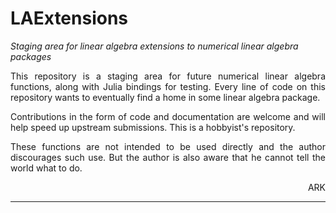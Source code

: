 # LAExtensions
_Staging area for linear algebra extensions to numerical linear algebra packages_

<p align="justify">This repository is a staging area for future numerical linear algebra functions, along with Julia bindings for testing. Every line of code on this repository wants to eventually find a home in some linear algebra package.</p>

<p align="justify">Contributions in the form of code and documentation are welcome and will help speed up upstream submissions. This is a hobbyist's repository.</p>

<p align="justify">These functions are not intended to be used directly and the author discourages such use. But the author is also aware that he cannot tell the world what to do.</p>
<p align="right">ARK</p>

---

